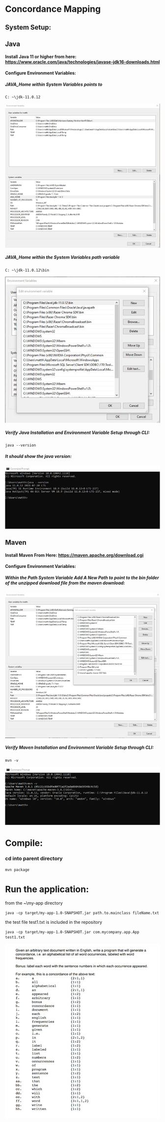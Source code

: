 # Concordance Mapping
## System Setup: 
## Java
#### Install Java 11 or higher from here: https://www.oracle.com/java/technologies/javase-jdk16-downloads.html
#### Configure Environment Variables: 
##### JAVA_Home within System Variables points to 

`C: ~\jdk-11.0.12`

<img src = "./JAVA_HOME.jpeg"/>

##### JAVA_Home within the System Variables path variable

`C: ~\jdk-11.0.12\bin`

<img src = "./javaEnvironmentPathToBin.jpg"/>

##### Verify Java Installation and Environment Variable Setup through CLI:
`java --version`
##### It should show the java version: 
<img src = "./javaVersion.jpg" />

## Maven
#### Install Maven From Here: https://maven.apache.org/download.cgi
#### Configure Environment Variables: 
##### Within the Path System Variable Add A New Path to point to the bin folder of the unzipped download file from the maven download: 
<img src = "./mavenEnvVariable.jpg"/>

##### Verify Maven Installation and Environment Variable Setup through CLI:
`mvn -v`

<img src = "./mvnVerfification.jpg"/>

# Compile:
### cd into parent directory
`mvn package`

# Run the application:
from the ~\my-app directory

`java -cp target/my-app-1.0-SNAPSHOT.jar path.to.mainclass fileName.txt`

the test file test1.txt is included in the repository 

`java -cp target/my-app-1.0-SNAPSHOT.jar com.mycompany.app.App test1.txt`


<img src = "./concordance.jpg"/>




